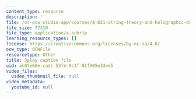 ```yaml
---
content_type: resource
description: ''
file: /ol-ocw-studio-app/courses/8-821-string-theory-and-holographic-duality-fall-2014/ac03e66ecadc53fe9c1f01f905e33ee5_EUnGZoBa3nc.vtt
file_size: 77310
file_type: application/x-subrip
learning_resource_types: []
license: https://creativecommons.org/licenses/by-nc-sa/4.0/
ocw_type: OCWFile
resourcetype: Other
title: 3play caption file
uid: ac03e66e-cadc-53fe-9c1f-01f905e33ee5
video_files:
  video_thumbnail_file: null
video_metadata:
  youtube_id: null
---
```

